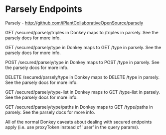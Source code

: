 # Parsely Endpoints

Parsely - http://github.com/iPlantCollaborativeOpenSource/parsely

GET /secured/parsely/triples in Donkey maps to /triples in parsely. See the parsely docs for more info.

GET /secured/parsely/type in Donkey maps to GET /type in parsely. See the parsely docs for more info.

POST /secured/parsely/type in Donkey maps to POST /type in parsely. See the parsely docs for more info.

DELETE /secured/parsely/type in Donkey maps to DELETE /type in parsely. See the parsely docs for more info.

GET /secured/parsely/type-list in Donkey maps to GET /type-list in parsely. See the parsely docs for more info.

GET /secured/parsely/type/paths in Donkey maps to GET /type/paths in parsely. See the parsely docs for more info.

All of the normal Donkey caveats about dealing with secured endpoints apply (i.e. use proxyToken instead of 'user' in the query params).